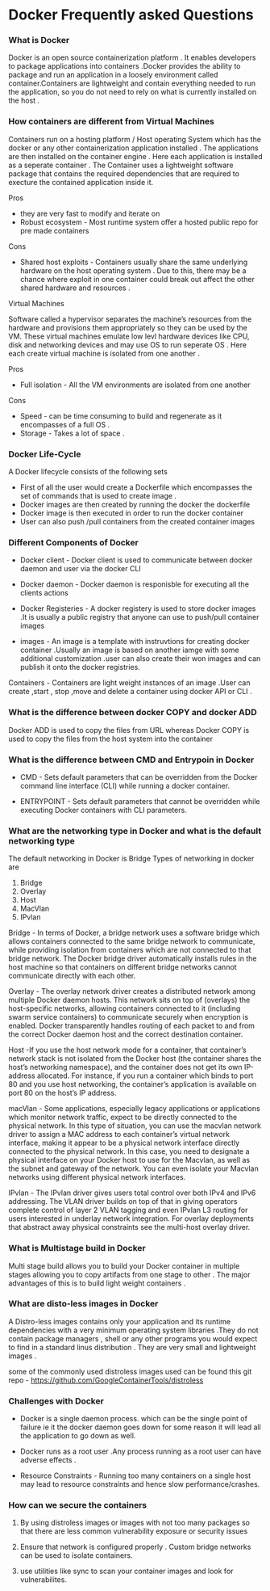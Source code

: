 # Docker Frequently asked Questions

### What is Docker

 Docker is an open source containerization platform . It enables developers to package applications into containers .Docker provides the ability to package and run an application in a loosely environment called container.Containers are lightweight and contain everything needed to run the application, so you do not need to rely on what is currently installed on the host .


### How containers are different from Virtual Machines

Containers run on a hosting platform / Host operating System which has the docker or any other containerization application installed . The applications are then installed on the container engine . Here each application is installed as a seperate container . The Container uses a lightweight software package that contains the required dependencies that are required to execture the contained application inside it. 

Pros
- they are very fast to modify and iterate on
- Robust ecosystem - Most runtime system offer a hosted public repo for pre made containers

Cons
- Shared host exploits - Containers usually share the same underlying hardware on the host operating system . Due to this, there may be a chance where exploit in one container could break out affect the other shared hardware and resources .


Virtual Machines 

Software called a hypervisor separates the machine’s resources from the hardware and provisions them appropriately so they can be used by the VM. These virtual machines emulate low levl hardware devices like CPU, disk and networking devices and may use OS to run seperate OS . Here each create virtual machine is isolated from one another . 

Pros
- Full isolation - All the VM environments are isolated from one another 

Cons
- Speed - can be time consuming to build and regenerate as it encompasses of a full OS . 
- Storage - Takes a lot of space .


### Docker Life-Cycle

A Docker lifecycle consists of the following sets 

- First of all the user would create a Dockerfile which encompasses the set of commands that is used to create image .
- Docker images are then created by running the docker the dockerfile
- Docker image is then executed in order to run the docker container
- User can also push /pull containers from the created container images 


### Different Components of Docker

- Docker client - Docker client is used to communicate between docker daemon and user via the docker CLI

- Docker daemon - Docker daemon is responisble for executing all the clients actions

- Docker Registeries - A docker registery is used to store docker images .It is usually a public registry that anyone can use to push/pull container images

- images - An image is a template with instruvtions for creating docker container .Usually  an image is based on another iamge with some additional customization .user can also create their won images and can publish it onto the docker registries.

Containers - Containers are light weight instances of an image .User can create ,start , stop ,move and delete a container using docker API or CLI .

### What is the difference between docker COPY and docker ADD

Docker ADD is used to copy the files from URL whereas Docker COPY is used to copy the files from the host system into the container


### What is the difference between CMD and Entrypoin in Docker

- CMD - Sets default parameters that can be overridden from the Docker command line interface (CLI) while running a docker container.

- ENTRYPOINT -  Sets default parameters that cannot be overridden while executing Docker containers with CLI parameters.


### What are the networking type in Docker and what is the default networking type

The default networking in Docker is Bridge 
Types of networking in docker are 
1. Bridge 
2. Overlay
3. Host
4. MacVlan
5. IPvlan

Bridge - In terms of Docker, a bridge network uses a software bridge which allows containers connected to the same bridge network to communicate, while providing isolation from containers which are not connected to that bridge network. The Docker bridge driver automatically installs rules in the host machine so that containers on different bridge networks cannot communicate directly with each other.

Overlay - The overlay network driver creates a distributed network among multiple Docker daemon hosts. This network sits on top of (overlays) the host-specific networks, allowing containers connected to it (including swarm service containers) to communicate securely when encryption is enabled. Docker transparently handles routing of each packet to and from the correct Docker daemon host and the correct destination container.

Host -If you use the host network mode for a container, that container’s network stack is not isolated from the Docker host (the container shares the host’s networking namespace), and the container does not get its own IP-address allocated. For instance, if you run a container which binds to port 80 and you use host networking, the container’s application is available on port 80 on the host’s IP address.

macVlan - Some applications, especially legacy applications or applications which monitor network traffic, expect to be directly connected to the physical network. In this type of situation, you can use the macvlan network driver to assign a MAC address to each container’s virtual network interface, making it appear to be a physical network interface directly connected to the physical network. In this case, you need to designate a physical interface on your Docker host to use for the Macvlan, as well as the subnet and gateway of the network. You can even isolate your Macvlan networks using different physical network interfaces.

IPvlan - The IPvlan driver gives users total control over both IPv4 and IPv6 addressing. The VLAN driver builds on top of that in giving operators complete control of layer 2 VLAN tagging and even IPvlan L3 routing for users interested in underlay network integration. For overlay deployments that abstract away physical constraints see the multi-host overlay driver.

### What is Multistage build in Docker

Multi stage build allows you to build your Docker container in multiple stages allowing you to copy artifacts from one stage to other . The major advantages of this is to build light weight containers .

### What are disto-less images in Docker

A Distro-less images contains only your application and its runtime dependencies with a very minimum operating system libraries .They do not contain package managers , shell or any other programs you would expect to find in a standard linus distribution . They are very small and lightweight images .

some of the commonly used distroless images used can be found this git repo - https://github.com/GoogleContainerTools/distroless


### Challenges with Docker

- Docker is a single daemon process. which can be the single point of failure ie it the docker daemon goes down for some reason it will lead all the application to go down as well.

- Docker runs as a root user .Any process running as a root user can have adverse effects .

- Resource Constraints - Running too many containers on a single host may lead to resource constraints and hence slow performance/crashes.


### How can we secure the containers

1. By using distroless images or images with not too many packages so that there are less common vulnerability exposure or security issues

2. Ensure that network is configured properly . Custom bridge networks can be used to isolate containers.

3. use utilities like sync to scan your container images and look for vulnerabilites.